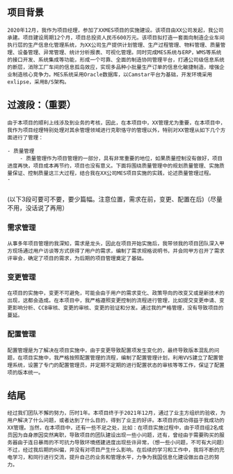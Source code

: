 ## 项目背景
	
	2020年12月，我作为项目经理，参加了XXMES项目的实施建设。该项目由XX公司发起，我公司承建。项目建设周期12个月，项目总投资人民币600万元。该项目拟打造一套面向制造企业车间执行层的生产信息化管理系统，为XX公司生产提供计划管理、生产过程管理、物料管理、质量管理、设备管理、异常管理、统计分析报表、可视化管理。同时完成MES系统与ERP，WMS等系统的接口开发、系统集成等功能，形成一个可靠、全面的制造协同管理平台，打通公司级信息系统的断层，消除工厂车间的信息孤岛效应，实现多品种小批量生产订单的信息化敏捷制造，增强企业制造核心竞争力。MES系统采用Oracle数据库，以Camstar平台为基础，开发环境采用exlipse，采用B/S架构。

## 过渡段：（重要）

	由于本项目的顺利上线涉及到业务的考核，因此，在本项目中，XX管理尤为重要，在本项目中，我作为项目经理特别处理对其余管理领域进行克职恪守的管理以外，特别对XX管理从如下几个方面进行了管理：
```ad-note
- 质量管理
	- 质量管理作为项目管理的一部分，具有非常重要的地位，如果质量控制没有做好，项目进度再快，项目成本再节约，项目也没有意义。下面将围绕质量管理中的规划质量管理、实施质量保证、控制质量这三大过程，结合我在XX公司MES项目实施的实践，论述质量管理过程。
- 


```

(以下3段可要可不要，要少篇幅。注意位置，需求在前，变更、配置在后)（尽量不用，没话说了再用）

### 需求管理
	从事多年项目管理的我深知，需求是龙头，因此在项目开始实施后，我带领我的项目团队深入甲方现场通过用户访谈等方式获得了用户的需求，编制了需求规格说明书，并会同甲方召开了需求评审会，确定了项目的需求，为后期的项目管理奠定了基础。

### 变更管理
	在项目的实施中，变更不可避免，可能会由于用户的需求变化、政策导向的改变又或是新技术的出现，这都会造成。在本项目中，我严格遵照变更控制的流程进行管理，比如提交变更申请、变更影响分析、CCB审核、变更的审核、变更的验证和分发。通过我的严格管理，没有导致项目的蔓延。

### 配置管理
	配置管理是为了解决在项目实施中，由于变更导致配置项发生变化的，最终导致版本混乱的问题，在项目实施中，我严格按照配置管理的流程，编制了配置管理计划，利用VVS建立了配置管理系统，设置了专门的配置管理员，并定期不定期的进行配置状态的审核等等工作，保证了配置项的版本统一。

## 结尾
	
	经过我们团队不懈的努力，历时1年。本项目终于于2021年12月，通过了业主方组织的验收，为用户解决了什么问题，或者达到了什么目的，得到了业主的好评。本项目的成功得益于我成功的XX管理。当然，在本项目中，还有一些不足之处，比如：在项目实施过程中，由于项目组2名成员因为自身原因突然离职，导致项目的团队建设出现一些小问题，还有，曾经由于需要购买的服务器由于连日暴雨的不可抗力导致环境搭建进度出现些许异常，（想一些小问题，不可有大问题）不过，经过我后期的纠偏，并没有对项目产生什么影响。在后续的学习和工作中，我将不断的充电学习，和同行进行交流，提升自己的业务和管理水平，力争为我国信息化建设做出自己的努力。